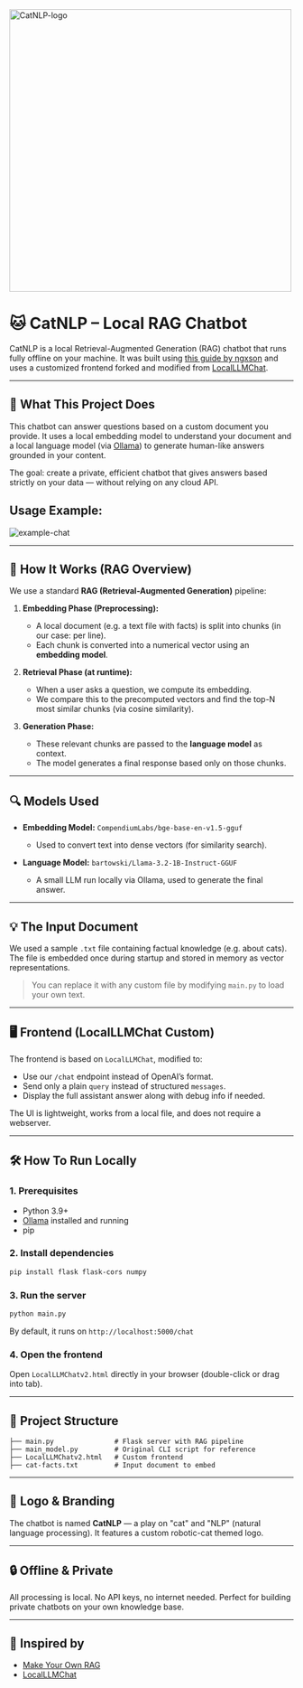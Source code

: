 <img src="https://github.com/user-attachments/assets/f60ff8fd-c8a8-4188-9098-ed7770ea6fbf" alt="CatNLP-logo" width="500"/>

# 🐱 CatNLP – Local RAG Chatbot

CatNLP is a local Retrieval-Augmented Generation (RAG) chatbot that runs fully offline on your machine. It was built using [this guide by ngxson](https://huggingface.co/blog/ngxson/make-your-own-rag) and uses a customized frontend forked and modified from [LocalLLMChat](https://github.com/dmeldrum6/LocalLLMChat).

---

## 🚀 What This Project Does
This chatbot can answer questions based on a custom document you provide. It uses a local embedding model to understand your document and a local language model (via [Ollama](https://ollama.com/)) to generate human-like answers grounded in your content.

The goal: create a private, efficient chatbot that gives answers based strictly on your data — without relying on any cloud API.

## Usage Example:

![example-chat](https://github.com/user-attachments/assets/a7bd801b-d4b4-43a5-b574-d0d879dce4ed)


---

## 🧠 How It Works (RAG Overview)

We use a standard **RAG (Retrieval-Augmented Generation)** pipeline:

1. **Embedding Phase (Preprocessing):**
   - A local document (e.g. a text file with facts) is split into chunks (in our case: per line).
   - Each chunk is converted into a numerical vector using an **embedding model**.

2. **Retrieval Phase (at runtime):**
   - When a user asks a question, we compute its embedding.
   - We compare this to the precomputed vectors and find the top-N most similar chunks (via cosine similarity).

3. **Generation Phase:**
   - These relevant chunks are passed to the **language model** as context.
   - The model generates a final response based only on those chunks.

---

## 🔍 Models Used
- **Embedding Model:** `CompendiumLabs/bge-base-en-v1.5-gguf`
  - Used to convert text into dense vectors (for similarity search).

- **Language Model:** `bartowski/Llama-3.2-1B-Instruct-GGUF`
  - A small LLM run locally via Ollama, used to generate the final answer.

---

## 💡 The Input Document
We used a sample `.txt` file containing factual knowledge (e.g. about cats). The file is embedded once during startup and stored in memory as vector representations. 

> You can replace it with any custom file by modifying `main.py` to load your own text.

---

## 🖥️ Frontend (LocalLLMChat Custom)
The frontend is based on `LocalLLMChat`, modified to:
- Use our `/chat` endpoint instead of OpenAI’s format.
- Send only a plain `query` instead of structured `messages`.
- Display the full assistant answer along with debug info if needed.

The UI is lightweight, works from a local file, and does not require a webserver.

---

## 🛠️ How To Run Locally

### 1. Prerequisites
- Python 3.9+
- [Ollama](https://ollama.com) installed and running
- pip

### 2. Install dependencies
```bash
pip install flask flask-cors numpy
```

### 3. Run the server
```bash
python main.py
```
By default, it runs on `http://localhost:5000/chat`

### 4. Open the frontend
Open `LocalLLMChatv2.html` directly in your browser (double-click or drag into tab).

---

## 📂 Project Structure
```
├── main.py               # Flask server with RAG pipeline
├── main_model.py         # Original CLI script for reference
├── LocalLLMChatv2.html   # Custom frontend
├── cat-facts.txt         # Input document to embed
```

---

## 🐾 Logo & Branding
The chatbot is named **CatNLP** — a play on "cat" and "NLP" (natural language processing). It features a custom robotic-cat themed logo.

---

## 🔒 Offline & Private
All processing is local. No API keys, no internet needed.
Perfect for building private chatbots on your own knowledge base.

---

## 📌 Inspired by
- [Make Your Own RAG](https://huggingface.co/blog/ngxson/make-your-own-rag)
- [LocalLLMChat](https://github.com/dmeldrum6/LocalLLMChat)

